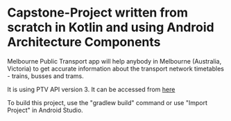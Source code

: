 # Capstone-Project written from scratch in Kotlin and using Android Architecture Components

Melbourne Public Transport app will help anybody in Melbourne (Australia, Victoria) to get accurate information about the transport network timetables - trains, busses and trams.

It is using PTV API version 3. It can be accessed  from [here](http://timetableapi.ptv.vic.gov.au/swagger/ui/index#/)

To build this project, use the "gradlew build" command or use "Import Project" in Android Studio.
